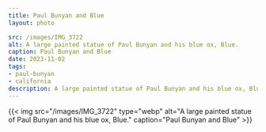 ```yaml
---
title: Paul Bunyan and Blue
layout: photo

src: /images/IMG_3722
alt: A large painted statue of Paul Bunyan and his blue ox, Blue.
caption: Paul Bunyan and Blue
date: 2023-11-02
tags:
- paul-bunyan
- california
description: A large painted statue of Paul Bunyan and his blue ox, Blue.
---
```


{{< img src="/images/IMG_3722" type="webp" alt="A large painted statue of Paul Bunyan and his blue ox, Blue." caption="Paul Bunyan and Blue" >}}
